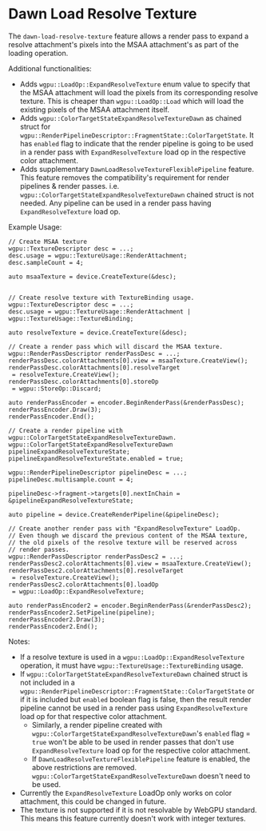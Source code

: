 # Dawn Load Resolve Texture

The `dawn-load-resolve-texture` feature allows a render pass to expand a resolve attachment's pixels into the MSAA attachment's as part of the loading operation.

Additional functionalities:
 - Adds `wgpu::LoadOp::ExpandResolveTexture` enum value to specify that the MSAA attachment will load the pixels from its corresponding resolve texture. This is cheaper than `wgpu::LoadOp::Load` which will load the existing pixels of the MSAA attachment itself.
 - Adds `wgpu::ColorTargetStateExpandResolveTextureDawn` as chained struct for `wgpu::RenderPipelineDescriptor::FragmentState::ColorTargetState`. It has `enabled` flag to indicate that the render pipeline is going to be used in a render pass with `ExpandResolveTexture` load op in the respective color attachment.
 - Adds supplementary `DawnLoadResolveTextureFlexiblePipeline` feature. This feature removes the compatibility's requirement for render pipelines & render passes. i.e. `wgpu::ColorTargetStateExpandResolveTextureDawn` chained struct is not needed. Any pipeline can be used in a render pass having `ExpandResolveTexture` load op.

Example Usage:
```
// Create MSAA texture
wgpu::TextureDescriptor desc = ...;
desc.usage = wgpu::TextureUsage::RenderAttachment;
desc.sampleCount = 4;

auto msaaTexture = device.CreateTexture(&desc);


// Create resolve texture with TextureBinding usage.
wgpu::TextureDescriptor desc = ...;
desc.usage = wgpu::TextureUsage::RenderAttachment | wgpu::TextureUsage::TextureBinding;

auto resolveTexture = device.CreateTexture(&desc);

// Create a render pass which will discard the MSAA texture.
wgpu::RenderPassDescriptor renderPassDesc = ...;
renderPassDesc.colorAttachments[0].view = msaaTexture.CreateView();
renderPassDesc.colorAttachments[0].resolveTarget
 = resolveTexture.CreateView();
renderPassDesc.colorAttachments[0].storeOp
 = wgpu::StoreOp::Discard;

auto renderPassEncoder = encoder.BeginRenderPass(&renderPassDesc);
renderPassEncoder.Draw(3);
renderPassEncoder.End();

// Create a render pipeline with wgpu::ColorTargetStateExpandResolveTextureDawn.
wgpu::ColorTargetStateExpandResolveTextureDawn pipelineExpandResolveTextureState;
pipelineExpandResolveTextureState.enabled = true;

wgpu::RenderPipelineDescriptor pipelineDesc = ...;
pipelineDesc.multisample.count = 4;

pipelineDesc->fragment->targets[0].nextInChain = &pipelineExpandResolveTextureState;

auto pipeline = device.CreateRenderPipeline(&pipelineDesc);

// Create another render pass with "ExpandResolveTexture" LoadOp.
// Even though we discard the previous content of the MSAA texture,
// the old pixels of the resolve texture will be reserved across
// render passes.
wgpu::RenderPassDescriptor renderPassDesc2 = ...;
renderPassDesc2.colorAttachments[0].view = msaaTexture.CreateView();
renderPassDesc2.colorAttachments[0].resolveTarget
 = resolveTexture.CreateView();
renderPassDesc2.colorAttachments[0].loadOp
 = wgpu::LoadOp::ExpandResolveTexture;

auto renderPassEncoder2 = encoder.BeginRenderPass(&renderPassDesc2);
renderPassEncoder2.SetPipeline(pipeline);
renderPassEncoder2.Draw(3);
renderPassEncoder2.End();

```

Notes:
 - If a resolve texture is used in a `wgpu::LoadOp::ExpandResolveTexture` operation, it must have `wgpu::TextureUsage::TextureBinding` usage.
 - If `wgpu::ColorTargetStateExpandResolveTextureDawn` chained struct is not included in a `wgpu::RenderPipelineDescriptor::FragmentState::ColorTargetState`  or if it is included but `enabled` boolean flag is false, then the result render pipeline cannot be used in a render pass using `ExpandResolveTexture` load op for that respective color attachment.
   - Similarly, a render pipeline created with `wgpu::ColorTargetStateExpandResolveTextureDawn`'s `enabled` flag = `true` won't be able to be used in render passes that don't use `ExpandResolveTexture` load op for the respective color attachment.
   - If `DawnLoadResolveTextureFlexiblePipeline` feature is enabled, the above restrictions are removed. `wgpu::ColorTargetStateExpandResolveTextureDawn` doesn't need to be used.
 - Currently the `ExpandResolveTexture` LoadOp only works on color attachment, this could be changed in future.
 - The texture is not supported if it is not resolvable by WebGPU standard. This means this feature currently doesn't work with integer textures.
